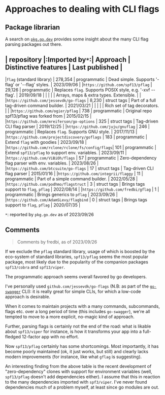 # Approaches to dealing with CLI flags

## Package librarian

A search on [`pkg.go.dev`](https://pkg.go.dev/search?q=flag&m=) provides some insight about the many CLI flag parsing
packages out there.

| repository                             |:Imported by`*`:| Approach     | Distinctive features                              | Last published |
-----------------------------------------------------------------------------------------------------------------------------------------------
|`flag` (standard library)               | 278,354        | programmatic | Dead simple. Supports '-flag' or '--flag' styles. | 2023/09/06 |
|`https://github.com/spf13/pflag`        | 29,126         | programmatic | Replaces `flag`. Supports POSIX style, e.g. '-xvf --flag'. | 2019/09/18 |
|                                        |                |              | Arrays, maps & extra types. Extensible.           |            |
|`https://github.com/jessevdk/go-flags`  | 8,230          | struct tags  | Part of a full tag-driven command builder.        | 2021/03/21 |
|                                        |                |              | Rich set of tag decorators.                       |            |
|`https://github.com/ogier/pflag`        | 738            | programmatic | Original repo spf13/pflag was forked from         | 2015/02/15 |
|`https://github.com/mreiferson/go-options` | 325         | struct tags  | Tag-driven CLI flag parser                        | 2019/12/25 |
|`https://github.com/juju/gnuflag`       | 246            | programmatic | Replaces `flag`. Supports GNU style.              | 2017/11/13 |
|`https://github.com/projectdiscovery/goflags` | 183      | programmatic | Extend `flag` with goodies                        | 2023/09/18 |
|`https://github.com/rclone/rclone/fs/config/flags`| 101  | programmatic | Extend `spf13/pflag` to support env. variables.   | 2023/09/11 |
|`https://github.com/ViBiOh/flags`       | 57             | programmatic | Zero-dependency flag parser with env. variables.  | 2023/08/26 |
|`https://github.com/btcsuite/go-flags`  | 17             | struct tags  | Tag-driven CLI flag parser                        | 2015/01/16 |
|`https://github.com/integrii/flaggy`    | 11             | programmatic | Part of a simple command builder.                 | 2022/05/28 |
|`https://github.com/podhmo/flagstruct`  | 3              | struct tags  | Brings tags support to `flag`, `pflag`            | 2022/08/14 |
|`https://github.com/fredbi/gflag`       | 1              | programmatic | Brings generics to `pflag`                        | 2023/09/26 |
|`https://github.com/AdamSLevy/flagbind` | 0              | struct tags  | Brings tags support to `flag`, `pflag`            | 2020/07/35 |


`*`: reported by `pkg.go.dev` as of 2023/09/26

## Comments

> Comments by fredbi, as of 2023/09/26

If we exclude the `pflag` standard library, usage of which is boosted by the eco-system of standard libraries,
`spf13/pflag` seems the most popular package,
most likely due to the popularity of the companion packages `spf13/cobra` and `spf13/viper`.

The programmatic approach seems overall favored by go developers.

I've personally used `github.com/jessevdk/go-flags` (N.B: as part of the [`go-swagger`](https://github.com/go-swagger/go-swagger)
CLI): it is really great for simple CLIs, for which a low-code approach is desirable.

When it comes to maintain projects with a many commands, subcommands, flags etc. over a long period of time (this includes `go-swagger`),
we're all tempted to move to a more explicit, no-magic kind of approach.

Further, parsing flags is certainly not the end of the road: what is likable about `spf13/viper` for instance, is how
it transforms your app into a full-fledged 12-factor app with no effort.

Now `spf13/pflag` certainly has some shortcomings. Most importantly, it has become poorly maintained (ok, it just works, but still)
and clearly lacks modern improvements (for instance, like what `gflag` is suggesting).

An interesting finding from the above table is the recent development of "zero-dependency" clones with support for 
environment variables (well, `spf13/pflag` doesn't add dependencies either). I assume that this in reaction to the many
dependencies imported with `spf3/viper`. I've never found dependencies much of a problem myself, at least since go modules 
are out.
